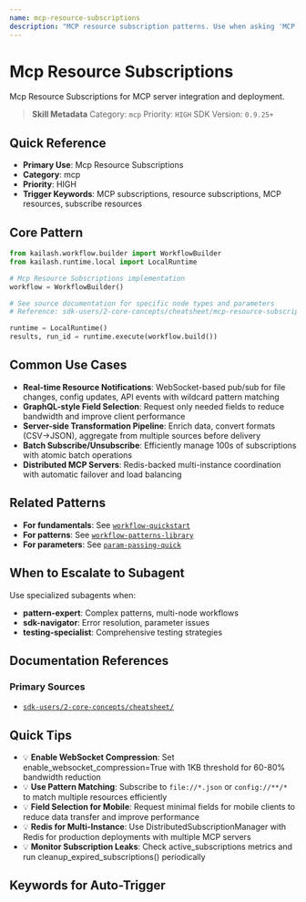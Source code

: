 ```yaml
---
name: mcp-resource-subscriptions
description: "MCP resource subscription patterns. Use when asking 'MCP subscriptions', 'resource subscriptions', 'MCP resources', 'subscribe resources', or 'MCP events'."
---
```


# Mcp Resource Subscriptions

Mcp Resource Subscriptions for MCP server integration and deployment.

> **Skill Metadata**
> Category: `mcp`
> Priority: `HIGH`
> SDK Version: `0.9.25+`

## Quick Reference

- **Primary Use**: Mcp Resource Subscriptions
- **Category**: mcp
- **Priority**: HIGH
- **Trigger Keywords**: MCP subscriptions, resource subscriptions, MCP resources, subscribe resources

## Core Pattern

```python
from kailash.workflow.builder import WorkflowBuilder
from kailash.runtime.local import LocalRuntime

# Mcp Resource Subscriptions implementation
workflow = WorkflowBuilder()

# See source documentation for specific node types and parameters
# Reference: sdk-users/2-core-concepts/cheatsheet/mcp-resource-subscriptions.md

runtime = LocalRuntime()
results, run_id = runtime.execute(workflow.build())
```


## Common Use Cases

- **Real-time Resource Notifications**: WebSocket-based pub/sub for file changes, config updates, API events with wildcard pattern matching
- **GraphQL-style Field Selection**: Request only needed fields to reduce bandwidth and improve client performance
- **Server-side Transformation Pipeline**: Enrich data, convert formats (CSV→JSON), aggregate from multiple sources before delivery
- **Batch Subscribe/Unsubscribe**: Efficiently manage 100s of subscriptions with atomic batch operations
- **Distributed MCP Servers**: Redis-backed multi-instance coordination with automatic failover and load balancing

## Related Patterns

- **For fundamentals**: See [`workflow-quickstart`](#)
- **For patterns**: See [`workflow-patterns-library`](#)
- **For parameters**: See [`param-passing-quick`](#)

## When to Escalate to Subagent

Use specialized subagents when:
- **pattern-expert**: Complex patterns, multi-node workflows
- **sdk-navigator**: Error resolution, parameter issues
- **testing-specialist**: Comprehensive testing strategies

## Documentation References

### Primary Sources
- [`sdk-users/2-core-concepts/cheatsheet/`](../../../sdk-users/2-core-concepts/cheatsheet/)

## Quick Tips

- 💡 **Enable WebSocket Compression**: Set enable_websocket_compression=True with 1KB threshold for 60-80% bandwidth reduction
- 💡 **Use Pattern Matching**: Subscribe to `file://*.json` or `config://**/*` to match multiple resources efficiently
- 💡 **Field Selection for Mobile**: Request minimal fields for mobile clients to reduce data transfer and improve performance
- 💡 **Redis for Multi-Instance**: Use DistributedSubscriptionManager with Redis for production deployments with multiple MCP servers
- 💡 **Monitor Subscription Leaks**: Check active_subscriptions metrics and run cleanup_expired_subscriptions() periodically

## Keywords for Auto-Trigger

<!-- Trigger Keywords: MCP subscriptions, resource subscriptions, MCP resources, subscribe resources -->
